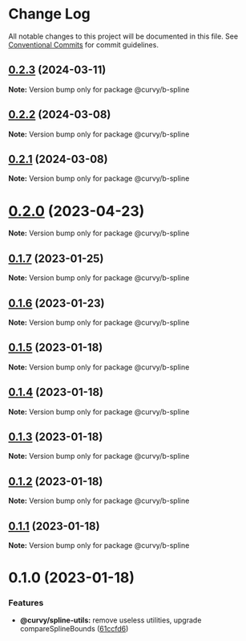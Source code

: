 # Change Log

All notable changes to this project will be documented in this file.
See [Conventional Commits](https://conventionalcommits.org) for commit guidelines.

## [0.2.3](https://github.com/tkofh/curvy/compare/@curvy/b-spline@0.2.2...@curvy/b-spline@0.2.3) (2024-03-11)

**Note:** Version bump only for package @curvy/b-spline





## [0.2.2](https://github.com/tkofh/curvy/compare/@curvy/b-spline@0.2.1...@curvy/b-spline@0.2.2) (2024-03-08)

**Note:** Version bump only for package @curvy/b-spline





## [0.2.1](https://github.com/tkofh/curvy/compare/@curvy/b-spline@0.2.0...@curvy/b-spline@0.2.1) (2024-03-08)

**Note:** Version bump only for package @curvy/b-spline





# [0.2.0](https://github.com/tkofh/curvy/compare/@curvy/b-spline@0.1.7...@curvy/b-spline@0.2.0) (2023-04-23)

**Note:** Version bump only for package @curvy/b-spline

## [0.1.7](https://github.com/tkofh/curvy/compare/@curvy/b-spline@0.1.6...@curvy/b-spline@0.1.7) (2023-01-25)

**Note:** Version bump only for package @curvy/b-spline

## [0.1.6](https://github.com/tkofh/curvy/compare/@curvy/b-spline@0.1.5...@curvy/b-spline@0.1.6) (2023-01-23)

**Note:** Version bump only for package @curvy/b-spline

## [0.1.5](https://github.com/tkofh/curvy/compare/@curvy/b-spline@0.1.4...@curvy/b-spline@0.1.5) (2023-01-18)

**Note:** Version bump only for package @curvy/b-spline

## [0.1.4](https://github.com/tkofh/curvy/compare/@curvy/b-spline@0.1.3...@curvy/b-spline@0.1.4) (2023-01-18)

**Note:** Version bump only for package @curvy/b-spline

## [0.1.3](https://github.com/tkofh/curvy/compare/@curvy/b-spline@0.1.2...@curvy/b-spline@0.1.3) (2023-01-18)

**Note:** Version bump only for package @curvy/b-spline

## [0.1.2](https://github.com/tkofh/curvy/compare/@curvy/b-spline@0.1.1...@curvy/b-spline@0.1.2) (2023-01-18)

**Note:** Version bump only for package @curvy/b-spline

## [0.1.1](https://github.com/tkofh/curvy/compare/@curvy/b-spline@0.1.0...@curvy/b-spline@0.1.1) (2023-01-18)

**Note:** Version bump only for package @curvy/b-spline

# 0.1.0 (2023-01-18)

### Features

- **@curvy/spline-utils:** remove useless utilities, upgrade compareSplineBounds ([61ccfd6](https://github.com/tkofh/curvy/commit/61ccfd6f143ca3de1f6aa4c09c15256427dab257))
